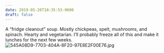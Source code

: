 ```yaml
---
date: 2019-05-26T10:35:53-0600
draft: false
---
```




A “fridge cleanout” soup. Mostly chickpeas, spelt, mushrooms, and spinach. Hearty and vegetarian. I’ll probably freeze all of this and make it lunches for the next few weeks. ![545A08D9-7703-404A-8F20-97E8E2F00E76.jpg](http://ianwhitney.micro.blog/uploads/2019/43a97f2eec.jpg)



